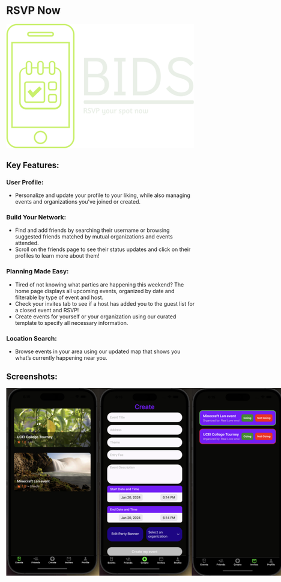 # RSVP Now

<!-- ![Logo](./Logo/png/logo-color.png) -->
<img src="./Logo/png/logo-no-background.png" width=500>

## Key Features:

### User Profile:

- Personalize and update your profile to your liking, while also managing events and organizations you've joined or created.

### Build Your Network:

- Find and add friends by searching their username or browsing suggested friends matched by mutual organizations and events attended.
- Scroll on the friends page to see their status updates and click on their profiles to learn more about them!

### Planning Made Easy:

- Tired of not knowing what parties are happening this weekend? The home page displays all upcoming events, organized by date and filterable by type of event and host.
- Check your invites tab to see if a host has added you to the guest list for a closed event and RSVP!
- Create events for yourself or your organization using our curated template to specify all necessary information.

### Location Search:

- Browse events in your area using our updated map that shows you what’s currently happening near you.

## Screenshots:

<div style="display: flex; justify-content: space-between;">
  <img src="./assets/ReadMeImages/img1.png" width="250" height="500">
  <img src="./assets/ReadMeImages/img2.png" width="250" height="500">
  <img src="./assets/ReadMeImages/img3.png" width="250" height="500">
</div>